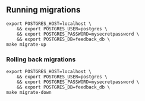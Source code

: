 # 

## Running migrations

```
export POSTGRES_HOST=localhost \
	&& export POSTGRES_USER=postgres \
	&& export POSTGRES_PASSWORD=mysecretpassword \
	&& export POSTGRES_DB=feedback_db \
make migrate-up
```

### Rolling back migrations

```
export POSTGRES_HOST=localhost \
    && export POSTGRES_USER=postgres \
    && export POSTGRES_PASSWORD=mysecretpassword \
    && export POSTGRES_DB=feedback_db \
make migrate-down   
```